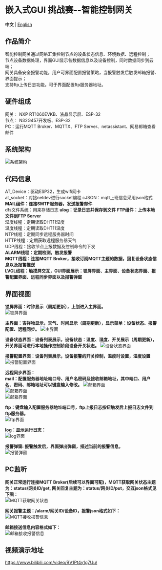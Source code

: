 # 嵌入式GUI 挑战赛--智能控制网关
**中文** | [English](README_en.md)

## 作品简介

智能控制网关通过网络汇集控制节点的设备状态信息、环境数据、远程控制；    
节点设备数据处理，界面GUI显示各数据信息以及设备控制，同时数据同步到云端；  
网关具备安全报警功能，用户可界面配置报警策略，当报警触发后触发邮箱报警、界面提示；  
支持ftp上传日志功能，可于界面配置ftp服务器地址。  

## 硬件组成

网关： NXP RT1060EVKB、液晶显示屏、ESP-32  
节点： N32G457开发板、ESP-32  
PC：运行MQTT Broker、MQTTX、FTP Server、netassistant、网易邮箱查看邮件  

## 系统架构

![系统架构](./pic/system.png)

## 代码信息

AT_Device：驱动ESP32，生成wifi网卡  
at_socket：对接netdev进行socket编程
cJSON：mqtt上班信息采用json格式
**MAIL组件：连接SMTP服务器，发送报警邮件**  
dfs文件系统：用来存储日志
**ulog：记录日志并保存到文件**
**FTP组件：上传本地文件到FTP Server**  
湿度线程：定期读取DHT11湿度  
温度线程：定期读取DHT11温度  
NTP线程：定期同步远程服务器时间  
HTTP线程：定期获取远程服务器天气  
UDP线程：接收节点上报数据及控制命令的下发  
**ALARM线程：定期检测，触发报警**  
**MQTT线程：连接MQTT Broker，接收订阅MQTT主题的数据，回复设备状态信息以及报警推送**  
**LVGL线程：触摸屏交互，GUI界面展示：锁屏界面、主界面、设备状态界面、报警配置界面、远程同步界面以及报警弹窗**    
  

## 界面视图

**锁屏界面：时钟显示（周期更新），上划进入主界面。**  
![锁屏界面](pic/lock.png)  

**主界面：吉祥物显示，天气、时间显示（周期更新），显示菜单：设备状态、报警配置、远程同步。**
![主界面](pic/main.png)   

**设备状态界面：设备列表展示，设备状态：温度、湿度、开关展示（周期更新），开关界面可进行本地操作控制阶段设备开关状态。**
![设备状态界面](pic/status.png)  

**报警配置界面：设备列表展示，设备报警的开关控制，温度时设置，湿度设置**
![报警配置界面](pic/alarmset.png)  

**远程同步界面：**  
**mail：配置服务器地址端口号、用户名密码及接收邮箱地址，其中端口、用户名、密码、邮箱地址可以键盘输入修改。**
![邮箱界面](pic/mail.png)  
![邮箱界面](pic/mailu.png)    
![邮箱界面](pic/mailr.png)  

**ftp：键盘输入配置服务器地址端口号，ftp上报日志按钮触发后上报日志文件到ftp服务器。**  
![ftp界面](pic/ftp.png)  

**log：显示运行日志：**  
![log界面](pic/log.png)  

**报警弹窗: 报警触发后，界面弹出弹窗，描述当前的报警信息。**  
![报警弹窗](pic/alarm.png)  

## PC监听

**网关正常运行连接MQTT Broker(后续可以界面可配)，MQTT获取网关状态主题为：status/网关ID/get, 网关回复主题为：status/网关ID/put，交互json格式见下图：**   
![MQTT获取网关状态](pic/mqttget.png)  

**网关报警主题：/alarm/网关ID/设备ID，报警json格式如下：**  
![MQTT接收报警信息](pic/mqttup.png)  

**邮箱接送信息内容格式如下：**  
![邮箱接收报警信息](pic/web.png)  

## 视频演示地址
https://www.bilibili.com/video/BV1Pt4y1g7Uu/
